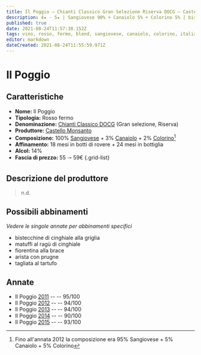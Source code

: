 ```yaml
---
title: Il Poggio – Chianti Classico Gran Selezione Riserva DOCG – Castello Monsanto – Toscana (IT) – 55 🠒 59€
description: 4★ - 5★ | Sangiovese 90% + Canaiolo 5% + Colorino 5% | bistecchine di cinghiale alla griglia – Matuffi al ragù di cinghiale – Fiorentina alla brace, arista con prugne – Tagliata al tartufo
published: true
date: 2021-08-24T11:57:38.152Z
tags: vino, rosso, fermo, blend, sangiovese, canaiolo, colorino, italia, toscana, bistecchine di cinghiale alla griglia, matuffi al ragù di cinghiale, fiorentina alla brace, arista con prugne, tagliata al tartufo, 55 🠒 59€, 5 stelle
editor: markdown
dateCreated: 2021-08-24T11:55:59.971Z
---
```


# Il Poggio

## Caratteristiche
- **Nome:** Il Poggio
- **Tipologia:** Rosso fermo
- **Denominazione:** [Chianti Classico DOCG](/denominazioni/Italia/Toscana/DOCG/Chianti-Classico) (Gran selezione, Riserva)
- **Produttore:** [Castello Monsanto](/produttori/Italia/Toscana/Castello-Monsanto) 
- **Composizione:** 100% [Sangiovese](/vitigni/Italia/bacca-nera/sangiovese) + 3% [Canaiolo](/vitigni/Italia/bacca-nera/canaiolo) + 2% [Colorino](/vitigni/Italia/bacca-nera/colorino)[^1] 
- **Affinamento:** 18 mesi in botti di rovere + 24 mesi in bottiglia
- **Alcol:** 14%
- **Fascia di prezzo:** 55 🠒 59€
{.grid-list}

## Descrizione del produttore

> n.d.


## Possibili abbinamenti
*Vedere le singole annate per abbinamenti specifici*

- bistecchine di cinghiale alla griglia
- matuffi al ragù di cinghiale
- fiorentina alla brace 
- arista con prugne 
- tagliata al tartufo

## Annate
- Il Poggio [2011](vini/Italia/Toscana/Castello-Monsanto/Il-Poggio/2011) -- <span class="star-5"></span> -- 95/100
- Il Poggio [2012](vini/Italia/Toscana/Castello-Monsanto/Il-Poggio/2012) -- <span class="star-5"></span> -- 94/100
- Il Poggio [2013](vini/Italia/Toscana/Castello-Monsanto/Il-Poggio/2013) -- <span class="star-5"></span> -- 94/100
- Il Poggio [2014](vini/Italia/Toscana/Castello-Monsanto/Il-Poggio/2014) -- <span class="star-4"></span> -- 90/100
- Il Poggio [2015](vini/Italia/Toscana/Castello-Monsanto/Il-Poggio/2015) -- <span class="star-5"></span> -- 93/100

[^1]: Fino all'annata 2012 la composizione era 95% Sangiovese + 5% Canaiolo + 5% Colorino